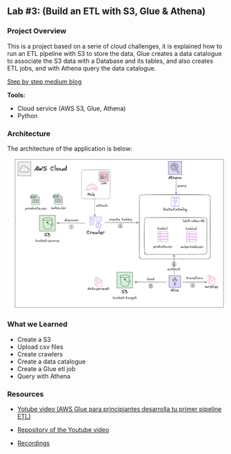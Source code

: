 ## Lab #3: (Build an ETL with S3, Glue & Athena)

### Project Overview

This is a project based on a serie of cloud challenges, it is explained how to run an ETL pipeline with S3 to store the data, Glue creates a data catalogue to associate the S3 data with a Database and its tables, and also creates ETL jobs, and with Athena query the data catalogue.

[Step by step medium blog](https://medium.com/@santiago.bedoyad/%EF%B8%8F-guide-step-by-step-etl-pipeline-with-s3-glue-y-athena-4261e0869eda "Step by step medium blog")

**Tools:**
- Cloud service (AWS S3, Glue, Athena)
- Python

### Architecture

The architecture of the application is below:

![architecture-etl](../images/architecture-etl.png)

### What we Learned

- Create a S3
- Upload csv files
- Create crawlers
- Create a data catalogue
- Create a Glue etl job
- Query with Athena


### Resources

- [Yotube video (AWS Glue para principiantes desarrolla tu primer pipeline ETL)](https://www.youtube.com/watch?v=ziXSwY6X8Uk "Yotube video (AWS Glue para principiantes desarrolla tu primer pipeline ETL)")

- [Repository of the Youtube video](https://github.com/cloudcampla/aws-glue-101 "Repository of the Youtube video")

- [Recordings](https://ingenia.udea.edu.co/zoom/meeting/92110146294 "Recordings")